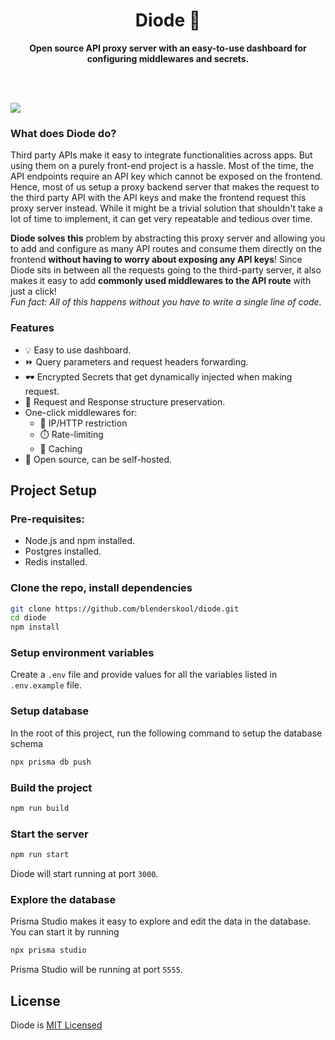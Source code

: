 <div align="center">
  <h1>Diode 🔌</h1>
  <p><b>Open source API proxy server with an easy-to-use dashboard for configuring middlewares and secrets.</b></p>
</div>
<br />
<br />

![](https://user-images.githubusercontent.com/21107799/141688536-1dfc2db7-d334-493e-b23f-fe7e9cc1b6af.png)


### What does Diode do?
Third party APIs make it easy to integrate functionalities across apps. But using them on a purely front-end project is a hassle. Most of the time, the API endpoints require an API key which cannot be exposed on the frontend. Hence, most of us setup a proxy backend server that makes the request to the third party API with the API keys and make the frontend request this proxy server instead. While it might be a trivial solution that shouldn't take a lot of time to implement, it can get very repeatable and tedious over time.

**Diode solves this** problem by abstracting this proxy server and allowing you to add and configure as many API routes and consume them directly on the frontend **without having to worry about exposing any API keys**! Since Diode sits in between all the requests going to the third-party server, it also makes it easy to add **commonly used middlewares to the API route** with just a click!  
_Fun fact: All of this happens without you have to write a single line of code._

### Features
- 💡 Easy to use dashboard.
- ⏩ Query parameters and request headers forwarding.
- 🕶️ Encrypted Secrets that get dynamically injected when making request.
- 🔮 Request and Response structure preservation.
- One-click middlewares for:
  - 🚫 IP/HTTP restriction
  - ⏱️ Rate-limiting
  - 📌 Caching
- 💙 Open source, can be self-hosted.


## Project Setup
### Pre-requisites:
- Node.js and npm installed.
- Postgres installed.
- Redis installed.

### Clone the repo, install dependencies
```bash
git clone https://github.com/blenderskool/diode.git
cd diode
npm install
```

### Setup environment variables
Create a `.env` file and provide values for all the variables listed in `.env.example` file.

### Setup database
In the root of this project, run the following command to setup the database schema
```bash
npx prisma db push
```

### Build the project
```bash
npm run build
```

### Start the server
```bash
npm run start
```
Diode will start running at port `3000`.

### Explore the database
Prisma Studio makes it easy to explore and edit the data in the database. You can start it by running
```bash
npx prisma studio
```
Prisma Studio will be running at port `5555`.

## License 
Diode is [MIT Licensed](https://github.com/blenderskool/diode/blob/master/LICENSE)
